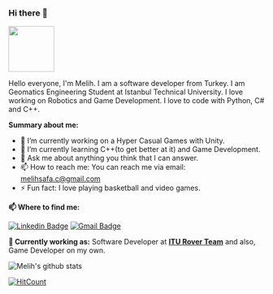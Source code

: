 ### Hi there 👋

<img src="https://media.giphy.com/media/X5TVGmA2mpfmo/giphy.gif" width="90px"></h2>

Hello everyone, I'm Melih. I am a software developer from Turkey. I am Geomatics Engineering Student at Istanbul Technical University. I love working on Robotics and Game Development. I love to code with Python, C# and C++.

**Summary about me:**

- 🔭 I’m currently working on a Hyper Casual Games with Unity.
- 🌱 I’m currently learning C++(to get better at it) and Game Development.
- 💬 Ask me about anything you think that I can answer.
- 📫 How to reach me: You can reach me via email: melihsafa.c@gmail.com
- ⚡ Fun fact: I love playing basketball and video games.

**📫 Where to find me:** 

[![Linkedin Badge](https://img.shields.io/badge/-melihsafacelik-blue?style=flat-square&logo=Linkedin&logoColor=white&link=https://www.linkedin.com/in/melihsafacelik/)](https://www.linkedin.com/in/melihsafacelik/) 
[![Gmail Badge](https://img.shields.io/badge/-melihsafa.c@gmail.com-c14438?style=flat-square&logo=Gmail&logoColor=white&link=mailto:melihsafa.c@gmail.com)](mailto:melihsafa.c@gmail.com)

**💼 Currently working as:** Software Developer at <a href="https://www.rover.itu.edu.tr/" target="_blank"><b>ITU Rover Team</b></a> and also, Game Developer on my own.

![Melih's github stats](https://github-readme-stats.vercel.app/api?username=MelihCelik00&show_icons=true&line_height=30)

[![HitCount](http://hits.dwyl.com/MelihCelik00/MelihCelik00.svg)](http://hits.dwyl.com/MelihCelik00/MelihCelik00)
